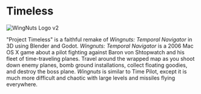 # Timeless
![WingNuts Logo v2](https://user-images.githubusercontent.com/15680274/151511031-c9c40269-a2c6-40ef-820c-9f1c8d9bd555.png)

"Project Timeless" is a faithful remake of *Wingnuts: Temporal Navigator* in 3D using Blender and Godot. *Wingnuts: Temporal Navigator* is a 2006 Mac OS X game about a pilot fighting against Baron von Shtopwatch and his fleet of time-traveling planes. Travel around the wrapped map as you shoot down enemy planes, bomb ground installations, collect floating goodies, and destroy the boss plane. *Wingnuts* is similar to Time Pilot, except it is much more difficult and chaotic with large levels and missiles flying everywhere.
